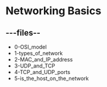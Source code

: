 # Networking Basics
## ---files--
- 0-OSI_model
- 1-types_of_network
- 2-MAC_and_IP_address
- 3-UDP_and_TCP
- 4-TCP_and_UDP_ports
- 5-is_the_host_on_the_network


